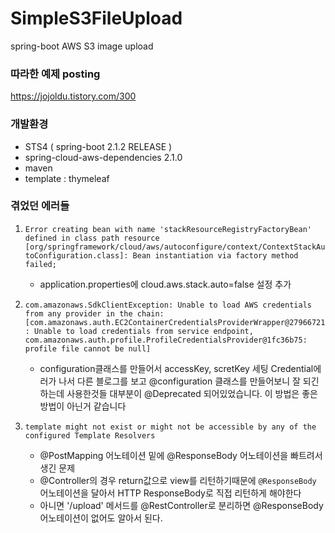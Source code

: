 # SimpleS3FileUpload
spring-boot AWS S3 image upload


### 따라한 예제 posting
https://jojoldu.tistory.com/300


### 개발환경
* STS4 ( spring-boot 2.1.2 RELEASE )
* spring-cloud-aws-dependencies 2.1.0
* maven
* template : thymeleaf


### 겪었던 에러들
1. `Error creating bean with name 'stackResourceRegistryFactoryBean' defined in class path resource [org/springframework/cloud/aws/autoconfigure/context/ContextStackAutoConfiguration.class]: Bean instantiation via factory method failed;`
   * application.properties에 cloud.aws.stack.auto=false 설정 추가

2. `com.amazonaws.SdkClientException: Unable to load AWS credentials from any provider in the chain: [com.amazonaws.auth.EC2ContainerCredentialsProviderWrapper@27966721: Unable to load credentials from service endpoint, com.amazonaws.auth.profile.ProfileCredentialsProvider@1fc36b75: profile file cannot be null]`
   * configuration클래스를 만들어서 accessKey, scretKey 세팅
Credential에러가 나서 다른 블로그를 보고 @configuration 클래스를 만들어보니 잘 되긴 하는데 사용한것들 대부분이 @Deprecated 되어있었습니다. 이 방법은 좋은방법이 아닌거 같습니다

3. `template might not exist or might not be accessible by any of the configured Template Resolvers`
   * @PostMapping 어노테이션 밑에 @ResponseBody 어노테이션을 빠트려서 생긴 문제
   * @Controller의 경우 return값으로 view를 리턴하기때문에 `@ResponseBody` 어노테이션을 달아서 HTTP ResponseBody로 직접 리턴하게 해야한다
   * 아니면 '/upload' 메서드를 @RestController로 분리하면 @ResponseBody 어노테이션이 없어도 알아서 된다.
